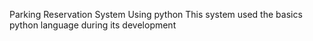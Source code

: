 Parking Reservation System Using python
This system used the basics python language during its development 
